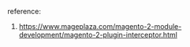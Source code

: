 reference:

1) https://www.mageplaza.com/magento-2-module-development/magento-2-plugin-interceptor.html